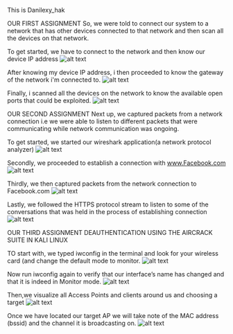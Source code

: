 This is Danilexy_hak

OUR FIRST ASSIGNMENT
So, we were told to connect our system to a network that has other devices connected to that network and then scan all the devices on that network.

To get started, we have to connect to the network and then know our device IP address 
![alt text](https://github.com/danilexy/ProblemSets-1/blob/main/danny/pictures/ifconfig.png)

After knowing my device IP address, i then proceeded to know the gateway of the network i'm connected to.
![alt text](https://github.com/danilexy/ProblemSets-1/blob/main/danny/pictures/port-scanning.png)

Finally, i scanned all the devices on the network to know the available open ports that could be exploited.
![alt text](https://github.com/danilexy/ProblemSets-1/blob/main/danny/pictures/Screenshot%20from%202022-04-28%2020-32-52.png)





OUR SECOND ASSIGNMENT
Next up, we captured packets from a network connection i.e we were able to listen to different packets that were communicating while network communication was ongoing.

To get started, we started our wireshark application(a network protocol analyzer)
![alt text](https://github.com/danilexy/ProblemSets-1/blob/main/danny/pictures/Screenshot%20from%202022-04-28%2020-46-17.png)

Secondly, we proceeded to establish a connection with www.Facebook.com 
![alt text](https://github.com/danilexy/ProblemSets-1/blob/main/danny/pictures/Screenshot%20from%202022-04-28%2020-48-38.png)

Thirdly, we then  captured packets from the network connection to Facebook.com
![alt text](https://github.com/danilexy/ProblemSets-1/blob/main/danny/pictures/wireshark.png)

Lastly, we followed the HTTPS protocol stream to listen to some of the conversations that was held in the process of establishing connection
![alt text](https://github.com/danilexy/ProblemSets-1/blob/main/danny/pictures/tcp%20stream.png)





OUR THIRD ASSIGNMENT
DEAUTHENTICATION USING THE AIRCRACK SUITE IN KALI LINUX

TO start with, we typed iwconfig in the terminal and look for your wireless card (and change the default mode to monitor.
![alt text](https://github.com/danilexy/ProblemSets-1/blob/main/danny/pictures/deauth1.jpg)

Now run iwconfig again to verify that our interface’s name has changed and that it is indeed in Monitor mode.
![alt text](https://github.com/danilexy/ProblemSets-1/blob/main/danny/pictures/deauth2.png)

Then,we visualize all Access Points and clients around us and choosing a target
![alt text](https://github.com/danilexy/ProblemSets-1/blob/main/danny/pictures/deauth3.png)

Once we have located our target AP we will take note of the MAC address (bssid) and the channel it is broadcasting on.
![alt text](https://github.com/danilexy/ProblemSets-1/blob/main/danny/pictures/deauth5.png)


